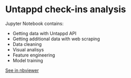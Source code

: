 # Untappd check-ins analysis

Jupyter Notebook contains:
- Getting data with Untappd API
- Getting additional data with web scraping
- Data cleaning
- Visual analisys
- Feature engineering
- Model training

[See in nbviewer](https://nbviewer.jupyter.org/github/gruntoff/untappd-checkins/blob/main/Untappd%20check-ins%20analisys.ipynb)
